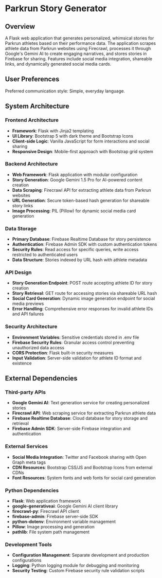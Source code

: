 # Parkrun Story Generator

## Overview

A Flask web application that generates personalized, whimsical stories for Parkrun athletes based on their performance data. The application scrapes athlete data from Parkrun websites using Firecrawl, processes it through Google's Gemini AI to create engaging narratives, and stores stories in Firebase for sharing. Features include social media integration, shareable links, and dynamically generated social media cards.

## User Preferences

Preferred communication style: Simple, everyday language.

## System Architecture

### Frontend Architecture
- **Framework**: Flask with Jinja2 templating
- **UI Library**: Bootstrap 5 with dark theme and Bootstrap Icons
- **Client-side Logic**: Vanilla JavaScript for form interactions and social sharing
- **Responsive Design**: Mobile-first approach with Bootstrap grid system

### Backend Architecture
- **Web Framework**: Flask application with modular configuration
- **Story Generation**: Google Gemini 1.5 Pro for AI-powered content creation
- **Data Scraping**: Firecrawl API for extracting athlete data from Parkrun websites
- **URL Generation**: Secure token-based hash generation for shareable story links
- **Image Processing**: PIL (Pillow) for dynamic social media card generation

### Data Storage
- **Primary Database**: Firebase Realtime Database for story persistence
- **Authentication**: Firebase Admin SDK with custom authentication tokens
- **Security Rules**: Read access for specific queries, write access restricted to authenticated users
- **Data Structure**: Stories indexed by URL hash with athlete metadata

### API Design
- **Story Generation Endpoint**: POST route accepting athlete ID for story creation
- **Story Retrieval**: GET route for accessing stories via shareable URL hash
- **Social Card Generation**: Dynamic image generation endpoint for social media previews
- **Error Handling**: Comprehensive error responses for invalid athlete IDs and API failures

### Security Architecture
- **Environment Variables**: Sensitive credentials stored in .env file
- **Firebase Security Rules**: Granular access control preventing unauthorized data access
- **CORS Protection**: Flask built-in security measures
- **Input Validation**: Server-side validation for athlete ID format and existence

## External Dependencies

### Third-party APIs
- **Google Gemini AI**: Text generation service for creating personalized stories
- **Firecrawl API**: Web scraping service for extracting Parkrun athlete data
- **Firebase Realtime Database**: Cloud database for story storage and retrieval
- **Firebase Admin SDK**: Server-side Firebase integration and authentication

### External Services
- **Social Media Integration**: Twitter and Facebook sharing with Open Graph meta tags
- **CDN Resources**: Bootstrap CSS/JS and Bootstrap Icons from external CDNs
- **Font Resources**: System fonts and web fonts for social card generation

### Python Dependencies
- **Flask**: Web application framework
- **google-generativeai**: Google Gemini AI client library
- **firecrawl-py**: Firecrawl API client
- **firebase-admin**: Firebase server-side SDK
- **python-dotenv**: Environment variable management
- **Pillow**: Image processing and generation
- **pathlib**: File system path management

### Development Tools
- **Configuration Management**: Separate development and production configurations
- **Logging**: Python logging module for debugging and monitoring
- **Security Testing**: Custom Firebase security rule validation scripts